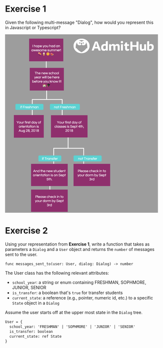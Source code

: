 # Exercise 1

Given the following multi-message "Dialog", how would you represent this in Javascript or Typescript?

![Sample Dialog](SampleDialog.png "Image of Sample Dialog")


# Exercise 2

Using your representation from **Exercise 1**, write a function that takes as parameters a `Dialog` and a `User` object and returns the `number` of messages sent to the user.

```
func messages_sent_to(user: User, dialog: Dialog) -> number
```

The User class has the following relevant attributes:

 - `school_year`: a string or enum containing FRESHMAN, SOPHMORE, JUNIOR, SENIOR
 - `is_transfer`: a boolean that's `true` for transfer students
 - `current_state`: a reference (e.g., pointer, numeric id, etc.) to a specific `State` object in a `Dialog`
 
 Assume the user starts off at the upper most state in the `Dialog` tree.
 
 ```
 User = {
   school_year: 'FRESHMAN' | 'SOPHMORE' | 'JUNIOR' | 'SENIOR'
   is_transfer: boolean
   current_state: ref State
 }
 ```
